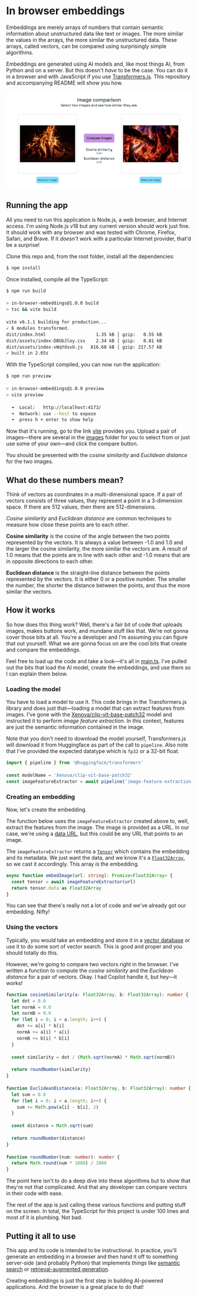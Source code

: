 # In browser embeddings

Embeddings are merely arrays of numbers that contain semantic information about unstructured data like text or images. The more similar the values in the arrays, the more similar the unstructured data. These arrays, called vectors, can be compared using surprisingly simple algorithms.

Embeddings are generated using AI models and, like most things AI, from Python and on a server. But this doesn't _have_ to be the case. You can do it in a browser and with JavaScript if you use [Transformers.js](https://huggingface.co/docs/transformers.js/index). This repository and accompanying README will show you how.

![Screenshot of the app comparing images of two fires](/screenshot.png)

## Running the app

All you need to run this application is Node.js, a web browser, and Internet access. I'm using Node.js v18 but any current version should work just fine. It should work with any browser and was tested with Chrome, Firefox, Safari, and Brave. If it _doesn't_ work with a particular Internet provider, that'd be a surprise!

Clone this repo and, from the root folder, install all the dependencies:

```bash
$ npm install
```

Once installed, compile all the TypeScript:

```bash
$ npm run build

> in-browser-embeddings@1.0.0 build
> tsc && vite build

vite v6.1.1 building for production...
✓ 6 modules transformed.
dist/index.html                   1.35 kB │ gzip:   0.55 kB
dist/assets/index-DBUbJloy.css    2.34 kB │ gzip:   0.81 kB
dist/assets/index-vWqYdsvU.js   816.68 kB │ gzip: 217.57 kB
✓ built in 2.65s
```

With the TypeScript compiled, you can now run the application:

```bash
$ npm run preview

> in-browser-embeddings@1.0.0 preview
> vite preview

  ➜  Local:   http://localhost:4173/
  ➜  Network: use --host to expose
  ➜  press h + enter to show help
```

Now that it's running, go to the link [vite](https://vite.dev/) provides you. Upload a pair of images—there are several in the [images](/images) folder for you to select from or just use some of your own—and click the compare button.

You should be presented with the _cosine similarity_ and _Euclidean distance_ for the two images.

## What do these numbers mean?

Think of vectors as coordinates in a multi-dimensional space. If a pair of vectors consists of three values, they represent a point in a 3-dimension space. If there are 512 values, then there are 512-dimensions.

_Cosine similarity_ and _Euclidean distance_ are common techniques to measure how close these points are to each other.

**Cosine similarity** is the cosine of the angle between the two points represented by the vectors. It is always a value between -1.0 and 1.0 and the larger the cosine similarity, the more similar the vectors are. A result of 1.0 means that the points are in line with each other and -1.0 means that are in opposite directions to each other.

**Euclidean distance** is the straight-line distance between the points represented by the vectors. It is either 0 or a positive number. The smaller the number, the shorter the distance between the points, and thus the more similar the vectors.

## How it works

So how does this thing work? Well, there's a fair bit of code that uploads images, makes buttons work, and mundane stuff like that. We're not gonna cover those bits at all. You're a developer and I'm assuming you can figure that out yourself. What we are gonna focus on are the cool bits that create and compare the embeddings.

Feel free to load up the code and take a look—it's all in [main.ts](/src/main.ts). I've pulled out the bits that load the AI model, create the embeddings, and use them so I can explain them below.

### Loading the model

You have to load a model to use it. This code brings in the Transformers.js library and does just that—loading a model that can extract features from images. I've gone with the [Xenova/clip-vit-base-patch32](https://huggingface.co/Xenova/clip-vit-base-patch32) model and instructed it to perform _image feature extraction_. In this context, features are just the semantic information contained in the image.

Note that you don't need to download the model yourself, Transformers.js will download it from Huggingface as part of the call to `pipeline`. Also note that I've provided the expected datatype which is `fp32` or a 32-bit float.

```typescript
import { pipeline } from '@huggingface/transformers'

const modelName = 'Xenova/clip-vit-base-patch32'
const imageFeatureExtractor = await pipeline('image-feature-extraction', modelName, { dtype: 'fp32' })
```

### Creating an embedding

Now, let's create the embedding.

The function below uses the `imageFeatureExtractor` created above to, well, extract the features from the image. The image is provided as a URL. In our case, we're using a [data URL](https://developer.mozilla.org/en-US/docs/Web/URI/Reference/Schemes/data), but this could be any URL that points to an image.

The `imageFeatureExtractor` returns a [`Tensor`](https://huggingface.co/docs/transformers.js/api/utils/tensor) which contains the embedding and its metadata. We just want the data, and we know it's a [`Float32Array`](https://developer.mozilla.org/en-US/docs/Web/JavaScript/Reference/Global_Objects/Float32Array), so we cast it accordingly. This array _is_ the embedding.

```typescript
async function embedImage(url: string): Promise<Float32Array> {
  const tensor = await imageFeatureExtractor(url)
  return tensor.data as Float32Array
}
```

You can see that there's really not a lot of code and we've already got our embedding. Nifty!

### Using the vectors

Typically, you would take an embedding and store it in a [vector database](https://redis.io/redis-for-ai/) or use it to do some sort of vector search. This is good and proper and you should totally do this.

However, we're going to compare two vectors right in the browser. I've written a function to compute the _cosine similarity_ and the _Euclidean distance_ for a pair of vectors. Okay. I had Copilot handle it, but hey—it works!

```typescript
function cosineSimilarity(a: Float32Array, b: Float32Array): number {
  let dot = 0.0
  let normA = 0.0
  let normB = 0.0
  for (let i = 0; i < a.length; i++) {
    dot += a[i] * b[i]
    normA += a[i] * a[i]
    normB += b[i] * b[i]
  }

  const similarity = dot / (Math.sqrt(normA) * Math.sqrt(normB))

  return roundNumber(similarity)
}

function EuclideanDistance(a: Float32Array, b: Float32Array): number {
  let sum = 0.0
  for (let i = 0; i < a.length; i++) {
    sum += Math.pow(a[i] - b[i], 2)
  }

  const distance = Math.sqrt(sum)

  return roundNumber(distance)
}

function roundNumber(num: number): number {
  return Math.round(num * 1000) / 1000
}
```

The point here isn't to do a deep dive into these algorithms but to show that they're not that complicated. And that any developer can compare vectors in their code with ease.

The rest of the app is just calling these various functions and putting stuff on the screen. In total, the TypeScript for this project is under 100 lines and most of it is plumbing. Not bad.

## Putting it all to use

This app and its code is intended to be instructional. In practice, you'll generate an embedding in a browser and then hand it off to something server-side (and probably Python) that implements things like [semantic search](https://university.redis.io/course/9xcwbkijvf4a4k) or [retrieval-augmented generation](https://redis.io/docs/latest/develop/get-started/rag/).

Creating embeddings is just the first step in building AI-powered applications. And the browser is a great place to do that!
